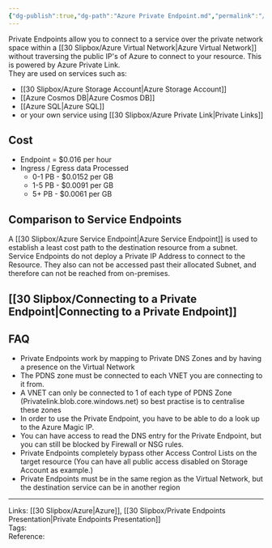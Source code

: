 ```yaml
---
{"dg-publish":true,"dg-path":"Azure Private Endpoint.md","permalink":"/Azure Private Endpoint/","tags":["notes"]}
---
```



Private Endpoints allow you to connect to a service over the private network space within a [[30 Slipbox/Azure Virtual Network\|Azure Virtual Network]] without traversing the public IP's of Azure to connect to your resource. This is powered by Azure Private Link.  
They are used on services such as:

- [[30 Slipbox/Azure Storage Account\|Azure Storage Account]]
- [[Azure Cosmos DB\|Azure Cosmos DB]]
- [[Azure SQL\|Azure SQL]]
- or your own service using [[30 Slipbox/Azure Private Link\|Private Links]]

## Cost

- Endpoint = $0.016 per hour
- Ingress / Egress data Processed
  - 0-1 PB - $0.0152 per GB
  - 1-5 PB - $0.0091 per GB
  - 5+ PB - $0.0061 per GB

## Comparison to Service Endpoints

A [[30 Slipbox/Azure Service Endpoint\|Azure Service Endpoint]] is used to establish a least cost path to the destination resource from a subnet. Service Endpoints do not deploy a Private IP Address to connect to the Resource. They also can not be accessed past their allocated Subnet, and therefore can not be reached from on-premises.

## [[30 Slipbox/Connecting to a Private Endpoint\|Connecting to a Private Endpoint]]

## FAQ

- Private Endpoints work by mapping to Private DNS Zones and by having a presence on the Virtual Network
- The PDNS zone must be connected to each VNET you are connecting to it from.
- A VNET can only be connected to 1 of each type of PDNS Zone (Privatelink.blob.core.windows.net) so best practise is to centralise these zones
- In order to use the Private Endpoint, you have to be able to do a look up to the Azure Magic IP.
- You can have access to read the DNS entry for the Private Endpoint, but you can still be blocked by Firewall or NSG rules.
- Private Endpoints completely bypass other Access Control Lists on the target resource (You can have all public access disabled on Storage Account as example.)
- Private Endpoints must be in the same region as the Virtual Network, but the destination service can be in another region

---

Links: [[30 Slipbox/Azure\|Azure]], [[30 Slipbox/Private Endpoints Presentation\|Private Endpoints Presentation]]  
Tags:  
Reference:
